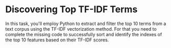 # Discovering Top TF-IDF Terms

In this task, you'll employ Python to extract and filter the top 10 terms from a text corpus using the TF-IDF vectorization method. For that you need to complete the missing code to successfully sort and identify the indexes of the top 10 features based on their TF-IDF scores.